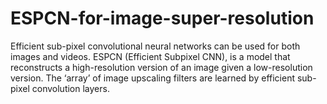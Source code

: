 # ESPCN-for-image-super-resolution
Efficient sub-pixel convolutional neural networks can be used for both images and videos.  ESPCN (Efficient Subpixel CNN), is a model that reconstructs a high-resolution version of an image given a low-resolution version. The ‘array’ of image upscaling filters are learned by efficient sub-pixel convolution layers.
